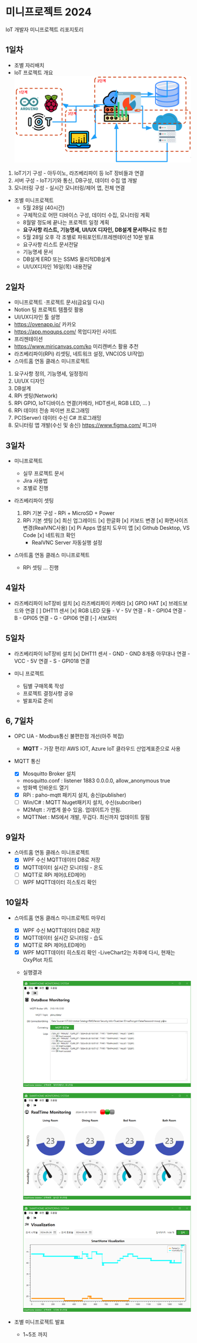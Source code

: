 # 미니프로젝트 2024
IoT 개발자 미니프로젝트 리포지토리

## 1일차
- 조별 자리배치
- IoT 프로젝트 개요
 ![IoT프로젝트](https://github.com/KimJaeRin/miniprojects-2024/blob/main/images/mp001.png)

 1. IoT기기 구성 - 아두이노, 라즈베리파이 등 IoT 장비들과 연결
 2. 서버 구성 - IoT기기와 통신, DB구성, 데이터 수집 앱 개발
 3. 모니터링 구성 - 실시간 모니터링/제어 앱, 전체 연결

- 조별 미니프로젝트
    - 5월 28일 (40시간)
    - 구체적으로 어떤 디바이스 구성, 데이터 수집, 모니터링 계획
    - 8월말 정도에 끝나는 프로젝트 일정 계획
    - **요구사항 리스트, 기능명세, UI/UX 디자인, DB설계 문서하나**로 통합
    - 5월 28일 오후 각 조별로 파워포인트/프레젠테이션 10분 발표
    - 요구사항 리스트 문서전달
    - 기능명세 문서
    - DB설계 ERD 또는 SSMS 물리적DB설계 
    - UI/UX디자인 16일(목) 내용전달

 ## 2일차
- 미니프로젝트
·프로젝트 문서(금요일 다시)
- Notion 팀 프로젝트 템플릿 활용
- UI/UX디자인 툴 설명
- https://ovenapp.io/ 카카오
- https://app.moqups.com/ 목업디자인 사이트
- 프리젠테이션
- https://www.miricanvas.com/ko 미리캔버스 활용 추천
- 라즈베리파이(RPi) 리셋팅, 네트워크 설정, VNC(OS UI작업)
- 스마트홈 연동 클래스 미니프로젝트

1. 요구사항 정의, 기능명세, 일정정리
2. UI/UX 디자인
3. DB설계
4. RPi 셋팅(Network)
5. RPi GPIO, IoT디바이스 연결(카메라, HDT센서, RGB LED, ... )
6. RPi 데이터 전송 파이썬 프로그래밍
7. PC(Server) 데이터 수신 C# 프로그래밍
8. 모니터링 앱 개발(수신 및 송신)
https://www.figma.com/ 피그마

## 3일차
- 미니프로젝트
    - 실무 프로젝트 문서
    - Jira 사용법
    - 조별로 진행

- 라즈베리파이 셋팅
    1. RPi 기본 구성 - RPi + MicroSD + Power
    2. RPi 기본 셋팅
        [x] 최신 업그레이드
        [x] 한글화
        [x] 키보드 변경
        [x] 화면사이즈 변경(RealVNC사용)
        [x] Pi Apps 앱설치 도우미 앱
        [x] Github Desktop, VS Code
        [x] 네트워크 확인
        - RealVNC Server 자동실행 설정

- 스마트홈 연동 클래스 미니프로젝트
    - RPi 셋팅 ... 진행

## 4일차
- 라즈베리파이 IoT장비 설치
    [x] 라즈베리파이 카메라
    [x] GPIO HAT
    [x] 브레드보드와 연결
    [ ] DHT11 센서
    [x] RGB LED 모듈
        - V - 5V 연결
        - R - GPI04 연결
        - B - GPI05 연결
        - G - GPI06 연결
    [-] 서보모터

## 5일차
- 라즈베리파이 IoT장비 설치
    [x] DHT11 센서
        - GND - GND 8개중 아무대나 연결
        - VCC - 5V 연결
        - S - GPI018 연결

- 미니 프로젝트
    - 팀별 구매목록 작성
    - 프로젝트 결정사항 공유
    - 발표자료 준비

## 6, 7일차
- OPC UA - Modbus통신 불편한점 개선(아주 복잡)
    - **MQTT** - 가장 편리! AWS IOT, Azure IoT 클라우드 산업계표준으로 사용

- MQTT 통신
    - [x] Mosquitto Broker 설치
    - mosquitto.conf : listener 1883 0.0.0.0, allow_anonymous true
    - 방화벽 인바운드 열기
    - [x] RPi : paho-mqtt 패키지 설치, 송신(publisher)
    - [ ] Win/C# : MQTT Nuget패키지 설치, 수신(subcriber)
    - M2Mqtt : 가볍게 쓸수 있음. 업데이트가 안됨.
    - MQTTNet : MS에서 개발, 무겁다. 최신까지 업데이트 잘됨

## 9일차
- 스마트홈 연동 클래스 미니프로젝트
    - [x] WPF 수신 MQTT데이터 DB로 저장
    - [x] MQTT데이터 실시간 모니터링 - 온도
    - [ ] MQTT로 RPi 제어(LED제어)
    - [ ] WPF MQTT데이터 히스토리 확인

## 10일차
- 스마트홈 연동 클래스 미니프로젝트 마무리
    - [x] WPF 수신 MQTT데이터 DB로 저장
    - [x] MQTT데이터 실시간 모니터링 - 습도
    - [x] MQTT로 RPi 제어(LED제어)
    - [x] WPF MQTT데이터 히스토리 확인
        -LiveChart2는 차후에 다시, 현재는 OxyPlot 차트

    - 실행결과

        ![스마트홈1](https://github.com/KimJaeRin/miniprojects-2024/blob/main/images/mp002.png)

        ![스마트홈2](https://github.com/KimJaeRin/miniprojects-2024/blob/main/images/mp003.png)

        ![스마트홈3](https://github.com/KimJaeRin/miniprojects-2024/blob/main/images/mp004.png)


        

- 조별 미니프로젝트 발표
    - 1~5조 까지